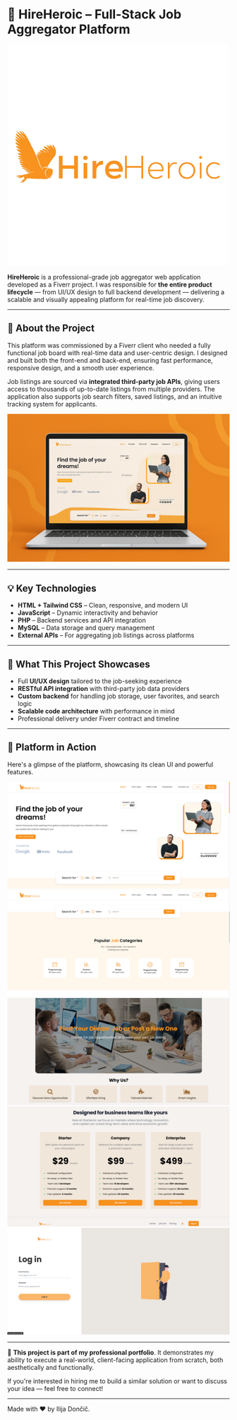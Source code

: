 # 💼 HireHeroic – Full-Stack Job Aggregator Platform

![HireHeroic Logo](./images/UltraCv.png)

**HireHeroic** is a professional-grade job aggregator web application developed as a Fiverr project. I was responsible for **the entire product lifecycle** — from UI/UX design to full backend development — delivering a scalable and visually appealing platform for real-time job discovery.

---

## 🔧 About the Project

This platform was commissioned by a Fiverr client who needed a fully functional job board with real-time data and user-centric design. I designed and built both the front-end and back-end, ensuring fast performance, responsive design, and a smooth user experience.

Job listings are sourced via **integrated third-party job APIs**, giving users access to thousands of up-to-date listings from multiple providers. The application also supports job search filters, saved listings, and an intuitive tracking system for applicants.

![HireHeroic Logo](./screenshots/promo.png)

---

## 💡 Key Technologies

- **HTML + Tailwind CSS** – Clean, responsive, and modern UI
- **JavaScript** – Dynamic interactivity and behavior
- **PHP** – Backend services and API integration
- **MySQL** – Data storage and query management
- **External APIs** – For aggregating job listings across platforms

---

## 🎯 What This Project Showcases

- Full **UI/UX design** tailored to the job-seeking experience
- **RESTful API integration** with third-party job data providers
- **Custom backend** for handling job storage, user favorites, and search logic
- **Scalable code architecture** with performance in mind
- Professional delivery under Fiverr contract and timeline

---

## 📸 Platform in Action

Here's a glimpse of the platform, showcasing its clean UI and powerful features.

![HireHeroic](./screenshots/promo%20(1).png)
![HireHeroic](./screenshots/promo%20(2).png)
![HireHeroic](./screenshots/promo%20(3).png)
![HireHeroic](./screenshots/promo%20(4).png)
![HireHeroic](./screenshots/promo%20(5).png)

---
📌 **This project is part of my professional portfolio**. It demonstrates my ability to execute a real-world, client-facing application from scratch, both aesthetically and functionally.

If you're interested in hiring me to build a similar solution or want to discuss your idea — feel free to connect!


---

Made with ❤️ by Ilija Dončič.
